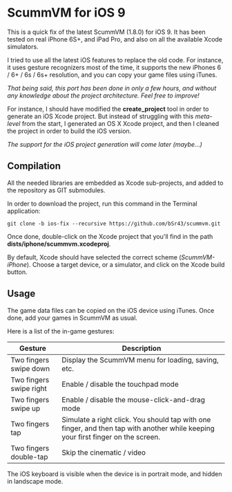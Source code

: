 # ScummVM for iOS 9 #

This is a quick fix of the latest ScummVM (1.8.0) for iOS 9. It has been tested on real iPhone 6S+, and iPad Pro, and also on all the available Xcode simulators.

I tried to use all the latest iOS features to replace the old code. For instance, it uses gesture recognizers most of the time, it supports the new iPhones 6 / 6+ / 6s / 6s+ resolution, and you can copy your game files using iTunes.

*That being said, this port has been done in only a few hours, and without any knowledge about the project architecture. Feel free to improve!*

For instance, I should have modified the **create_project** tool in order to generate an iOS Xcode project. But instead of struggling with this *meta-level* from the start, I generated an OS X Xcode project, and then I cleaned the project in order to build the iOS version.

*The support for the iOS project generation will come later (maybe...)*

## Compilation ##

All the needed libraries are embedded as Xcode sub-projects, and added to the repository as GIT submodules.

In order to download the project, run this command in the Terminal application:
```
git clone -b ios-fix --recursive https://github.com/bSr43/scummvm.git
```

Once done, double-click on the Xcode project that you'll find in the path **dists/iphone/scummvm.xcodeproj**.

By default, Xcode should have selected the correct scheme (*ScummVM-iPhone*). Choose a target device, or a simulator, and click on the Xcode build button.

## Usage ##

The game data files can be copied on the iOS device using iTunes. Once done, add your games in ScummVM as usual.

Here is a list of the in-game gestures:

|Gesture|Description|
|-------|-----------|
|Two fingers swipe down|Display the ScummVM menu for loading, saving, etc.|
|Two fingers swipe right|Enable / disable the touchpad mode|
|Two fingers swipe up|Enable / disable the mouse-click-and-drag mode|
|Two fingers tap|Simulate a right click. You should tap with one finger, and then tap with another while keeping your first finger on the screen.|
|Two fingers double-tap|Skip the cinematic / video|

The iOS keyboard is visible when the device is in portrait mode, and hidden in landscape mode.
